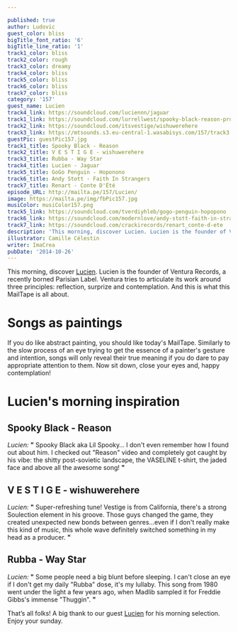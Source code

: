 ```yaml
---

published: true
author: Ludovic
guest_color: bliss
bigTitle_font_ratio: '6'
bigTitle_line_ratio: '1'
track1_color: bliss
track2_color: rough
track3_color: dreamy
track4_color: bliss
track5_color: bliss
track6_color: bliss
track7_color: bliss
category: '157'
guest_name: Lucien
track4_link: https://soundcloud.com/luciennn/jaguar
track1_link: https://soundcloud.com/lurrellwest/spooky-black-reason-prod-doc-thestandard
track2_link: https://soundcloud.com/itsvestige/wishuwerehere
track3_link: https://mtsounds.s3.eu-central-1.wasabisys.com/157/track3.mp3
guestPic: guestPic157.jpg
track1_title: Spooky Black - Reason
track2_title: V E S T I G E - wishuwerehere
track3_title: Rubba - Way Star
track4_title: Lucien - Jaguar
track5_title: GoGo Penguin - Hoponono
track6_title: Andy Stott - Faith In Strangers
track7_title: Renart - Conte D'Été
episode_URL: http://mailta.pe/157/Lucien/
image: https://mailta.pe/img/fbPic157.jpg
musiColor: musiColor157.png
track5_link: https://soundcloud.com/tverdiyhleb/gogo-penguin-hopopono
track6_link: https://soundcloud.com/modernlove/andy-stott-faith-in-strangers
track7_link: https://soundcloud.com/crackirecords/renart_conte-d-ete
description: 'This morning, discover Lucien. Lucien is the founder of Ventura Records, a recently borned Parisian Label. Ventura tries to articulate its work around three principles: reflection, surprize and contemplation. And this is what this MailTape is all about.'
illustrator: Camille Célestin
writer: ImaCrea
pubDate: '2014-10-26'
---
```




This morning, discover [Lucien](https://soundcloud.com/luciennn "Lucien's SoundCloud"). Lucien is the founder of Ventura Records, a recently borned Parisian Label. Ventura tries to articulate its work around three principles: reflection, surprize and contemplation. And this is what this MailTape is all about.
 
# Songs as paintings

If you do like abstract painting, you should like today's MailTape. Similarly to the slow process of an eye trying to get the essence of a painter's gesture and intention, songs will only reveal their true meaning if you do dare to pay appropriate attention to them. Now sit down, close your eyes and, happy contemplation!

# Lucien's morning inspiration
 
## Spooky Black - Reason
_Lucien:_ **"** Spooky Black aka Lil Spooky… I don't even remember how I found out about him. I checked out "Reason" video and completely got caught by his vibe: the shitty post-sovietic landscape, the VASELINE t-shirt, the jaded face and above all the awesome song! **"** 
 
## V E S T I G E - wishuwerehere
_Lucien:_ **"** Super-refreshing tune! Vestige is from California, there's a strong Soulection element in his groove. Those guys changed the game, they created unexpected new bonds between genres…even if I don't really make this kind of music, this whole wave definitely switched something in my head as a producer. **"** 
 
## Rubba - Way Star
_Lucien:_ **"** Some people need a big blunt before sleeping. I can't close an eye if I don't get my daily "Rubba" dose, it's my lullaby. This song from 1980 went under the light a few years ago, when Madlib sampled it for Freddie Gibbs's immense "Thuggin". **"**  
 

That’s all folks! A big thank to our guest [Lucien](https://soundcloud.com/ventura_records "Lucien's SoundCloud") for his morning selection. Enjoy your sunday.

